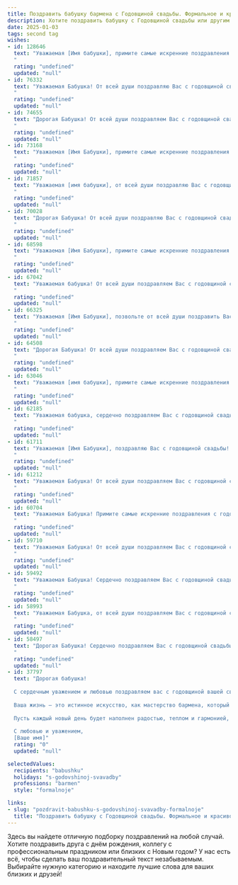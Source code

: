 ```yaml
---
title: Поздравить бабушку бармена с Годовщиной свадьбы. Формальное и красивое
description: Хотите поздравить бабушку с Годовщиной свадьбы или другим праздником? Наш ИИ создаст незабываемое поздравление, а вы обязательно выделитесь среди других.  
date: 2025-01-03
tags: second tag
wishes:
- id: 128646
  text: "Уважаемая [Имя бабушки], примите самые искренние поздравления с замечательной годовщиной Вашей свадьбы!  Пусть этот день наполнит Вас радостью, теплом и любовью, которые Вы так щедро дарили окружающим на протяжении долгих лет совместной жизни. Желаем Вам крепкого здоровья, семейного благополучия и ещё многих счастливых лет, полных радостных мгновений и взаимного уважения.  Пусть Ваш жизненный путь и впредь будет освещён светом любви и верности. С праздником!
  "
  rating: "undefined"
  updated: "null"
- id: 76332
  text: "Уважаемая Бабушка! От всей души поздравляю Вас с годовщиной свадьбы! Пусть эта знаменательная дата станет еще одним прекрасным моментом в Вашей богатой и насыщенной жизни. Желаю Вам крепкого здоровья, семейного благополучия и долгих лет в окружении любви и заботы Ваших близких!
  "
  rating: "undefined"
  updated: "null"
- id: 74655
  text: "Дорогая Бабушка! От всей души поздравляем Вас с годовщиной свадьбы! Желаем Вам крепкого здоровья, семейного счастья и долгих лет жизни, наполненных любовью и гармонией! Пусть ваш барменский опыт приносит вам радость и удовольствие, а семейный очаг всегда будет теплым и гостеприимным!
  "
  rating: "undefined"
  updated: "null"
- id: 73168
  text: "Уважаемая [Имя Бабушки], примите самые искренние поздравления с годовщиной свадьбы! Желаем Вам крепкого здоровья, благополучия и долгих лет совместной жизни, наполненных любовью, радостью и взаимопониманием. Пусть ваша профессия бармена всегда приносит Вам удовлетворение и успех!
  "
  rating: "undefined"
  updated: "null"
- id: 71857
  text: "Уважаемая [имя бабушки], от всей души поздравляю Вас с годовщиной свадьбы! Желаю Вам крепкого здоровья, чудесного настроения и долгих лет, полных любви и счастья!  Пусть каждый день Вашей жизни будет полон ярких красок и радостных моментов!
  "
  rating: "undefined"
  updated: "null"
- id: 70028
  text: "Дорогая Бабушка! От всей души поздравляю Вас с годовщиной свадьбы! Пусть ваш многолетний союз всегда будет наполнен любовью, гармонией и счастьем! Желаю Вам крепкого здоровья, бодрости духа и долгих лет вместе!
  "
  rating: "undefined"
  updated: "null"
- id: 68598
  text: "Уважаемая [Имя Бабушки], примите самые искренние поздравления с годовщиной свадьбы! Желаем Вам и Вашему супругу крепкого здоровья, долгих лет совместной жизни, наполненных счастьем, любовью и взаимопониманием. Пусть каждый прожитый вместе день будет ярким и запоминающимся!
  "
  rating: "undefined"
  updated: "null"
- id: 67042
  text: "Уважаемая бабушка! От всей души поздравляем Вас с годовщиной свадьбы! Желаем Вам долгих лет совместной жизни, наполненных любовью, взаимопониманием и благополучием. Пусть каждый день будет для Вас праздником, а Ваша профессия бармена приносит радость и вдохновение.
  "
  rating: "undefined"
  updated: "null"
- id: 66325
  text: "Уважаемая [Имя Бабушки], позвольте от всей души поздравить Вас с замечательной годовщиной свадьбы!  Пусть эта дата станет символом Вашей крепкой и любящей семьи, а ваши годы, прожитые в любви и согласии, служат примером для всех нас. Здоровья, счастья и благополучия Вам на долгие годы!
  "
  rating: "undefined"
  updated: "null"
- id: 64508
  text: "Дорогая Бабушка! От всей души поздравляем Вас с годовщиной свадьбы! Пусть этот день станет напоминанием о Вашей любви, верности и долгой, счастливой семейной жизни. Желаем Вам крепкого здоровья, безграничного счастья и  радости от общения с любящими Вас близкими.
  "
  rating: "undefined"
  updated: "null"
- id: 63046
  text: "Уважаемая [имя бабушки], примите самые искренние поздравления с годовщиной свадьбы! Желаем вам долгих лет счастливой семейной жизни, наполненных любовью, взаимопониманием и радостью. Пусть ваша барменская профессия приносит вам удовольствие и вдохновение, а в вашем доме всегда царит уют и гармония.
  "
  rating: "undefined"
  updated: "null"
- id: 62185
  text: "Уважаемая бабушка, сердечно поздравляем Вас с годовщиной свадьбы! Желаем Вам крепкой любви, долгих счастливых лет вместе, тепла и уюта в Вашем доме. Пусть Ваша жизнь будет наполнена радостью, а Ваше здоровье будет крепким.
  "
  rating: "undefined"
  updated: "null"
- id: 61711
  text: "Уважаемая [Имя Бабушки], поздравляю Вас с годовщиной свадьбы! Желаю Вам крепкого здоровья, семейного благополучия и долгих лет в окружении любви и заботы ваших близких. Пусть ваша жизнь будет наполнена радостью и светлыми воспоминаниями!
  "
  rating: "undefined"
  updated: "null"
- id: 61212
  text: "Уважаемая Бабушка! От всей души поздравляем Вас с годовщиной свадьбы! Желаем Вам крепкого здоровья, долголетия, семейного счастья и благополучия. Пусть ваша жизнь будет наполнена любовью, радостью и теплом.
  "
  rating: "undefined"
  updated: "null"
- id: 60704
  text: "Уважаемая Бабушка! Примите самые искренние поздравления с годовщиной свадьбы! Желаем Вам крепкого здоровья, семейного благополучия,  огромной любви и  счастья на долгие годы! Пусть ваша жизнь будет наполнена радостью, теплом и заботой близких людей.
  "
  rating: "undefined"
  updated: "null"
- id: 59710
  text: "Уважаемая Бабушка! От всей души поздравляем Вас с годовщиной свадьбы! Желаем Вам крепкого здоровья, долгих лет жизни, любви и семейного благополучия! Пусть Ваш жизненный путь будет полон счастья, радости и взаимопонимания, а воспоминания о прожитых годах согревают Вас теплом и уютом.
  "
  rating: "undefined"
  updated: "null"
- id: 59492
  text: "Уважаемая Бабушка! Сердечно поздравляем Вас с годовщиной свадьбы! Желаем Вам крепкого здоровья, семейного благополучия и пусть каждый день Вашей жизни будет наполнен радостью, любовью и  взаимопониманием.
  "
  rating: "undefined"
  updated: "null"
- id: 58993
  text: "Уважаемая Бабушка, от всей души поздравляем Вас с годовщиной свадьбы! Желаем Вам крепкого здоровья, семейного благополучия, тепла и радости в Вашем уютном доме. Пусть Ваша жизнь будет наполнена любовью, заботой и счастьем!
  "
  rating: "undefined"
  updated: "null"
- id: 58497
  text: "Дорогая Бабушка! Сердечно поздравляем Вас с годовщиной свадьбы! Желаем Вам крепкого здоровья, семейного благополучия и долгих лет счастливой жизни, наполненной любовью и радостью! Пусть Ваш жизненный путь будет освещен теплом семейного очага и поддержкой близких людей.
  "
  rating: "undefined"
  updated: "null"
- id: 37797
  text: "Дорогая бабушка!
  
  С сердечным уважением и любовью поздравляем вас с годовщиной вашей свадьбы! Этот особенный день — яркое свидетельство крепости вашего брака, совместного счастья и незабвенных моментов, созданных за годы, проведенные вместе.
  
  Ваша жизнь — это истинное искусство, как мастерство бармена, который умело смешивает разные ингредиенты, создавая из них что-то удивительное и неповторимое. Вы продемонстрировали нам, как важно беречь и умножать любовь, словно дорогой коктейль, на который стоит потратить время и внимание.
  
  Пусть каждый новый день будет наполнен радостью, теплом и гармонией, ведь вы заслуживаете только самого лучшего. Желаем вам здоровья, счастья и много ярких мигов впереди.
  
  С любовью и уважением,
  [Ваше имя]"
  rating: "0"
  updated: "null"

selectedValues:
  recipients: "babushku"
  holidays: "s-godovshinoj-svavadby"
  professions: "barmen"
  style: "formalnoje"

links:
- slug: "pozdravit-babushku-s-godovshinoj-svavadby-formalnoje"
  title: "Поздравить бабушку с Годовщиной свадьбы. Формальное и красивое"
---
```


Здесь вы найдете отличную подборку поздравлений на любой случай. 
Хотите поздравить друга с днём рождения, коллегу с профессиональным праздником или близких с Новым годом? У нас есть всё, чтобы сделать ваш поздравительный текст незабываемым. Выбирайте нужную категорию и находите лучшие слова для ваших близких и друзей!
